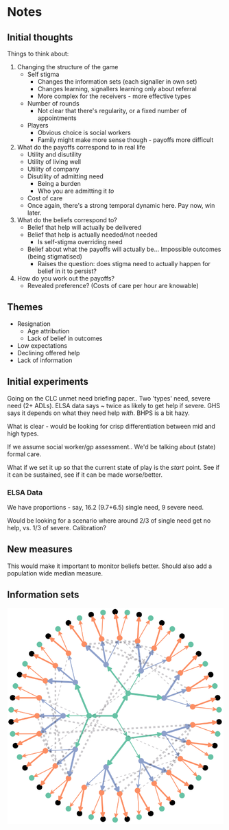 # Notes

## Initial thoughts

Things to think about:

1. Changing the structure of the game
	-	Self stigma
		-	Changes the information sets (each signaller in own set)
		-	Changes learning, signallers learning only about referral
		-	More complex for the receivers - more effective types
	-	Number of rounds
		- Not clear that there's regularity, or a fixed number of appointments
	-	Players
		-	Obvious choice is social workers
		-	Family might make more sense though - payoffs more difficult
2. What do the payoffs correspond to in real life
	-	Utility and disutility
	-	Utility of living well
	-	Utility of company
	-	Disutility of admitting need
		-	Being a burden
		-	Who you are admitting it *to*
	-	Cost of care
	-	Once again, there's a strong temporal dynamic here. Pay now, win later.
3. What do the beliefs correspond to?
	-	Belief that help will actually be delivered
	-	Belief that help is actually needed/not needed
		-	Is self-stigma overriding need
	-	Belief about what the payoffs will actually be... Impossible outcomes (being stigmatised)
		-	Raises the question: does stigma need to actually happen for belief in it to persist?
4. How do you work out the payoffs?
	-	Revealed preference? (Costs of care per hour are knowable)


## Themes

-	Resignation
	-	Age attribution
	-	Lack of belief in outcomes
-	Low expectations
-	Declining offered help
-	Lack of information


## Initial experiments

Going on the CLC unmet need briefing paper.. Two 'types' need, severe need (2+ ADLs). ELSA data says ~ twice as likely to get help if severe. GHS says it depends on what they need help *with*. BHPS is a bit hazy.

What is clear - would be looking for crisp differentiation between mid and high types.

If we assume social worker/gp assessment.. We'd be talking about (state) formal care. 

What if we set it up so that the current state of play is the *start* point. See if it can be sustained, see if it can be made worse/better.

### ELSA Data

We have proportions - say, 16.2 (9.7+6.5) single need, 9 severe need.

Would be looking for a scenario where around 2/3 of single need get no help, vs. 1/3 of severe. Calibration?


## New measures

This would make it important to monitor beliefs better. Should also add a population wide median measure.

## Information sets

![Game tree](../figures/graphviz/tree_v1.png "Game tree with dual types per signaller")
